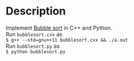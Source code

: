 # Description
Implement [Bubble sort](https://en.wikipedia.org/wiki/Bubble_sort) in C++ and Python.    
Run `bubblesort.cxx` as     
`$ g++ --std=gnu++11 bubblesort.cxx && ./a.out`    
Run `bubblesort.py` as    
`$ python bubblesort.py`     
